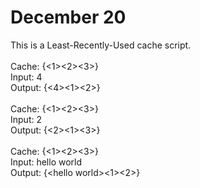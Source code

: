 # December 20

This is a Least-Recently-Used cache script.\
\
Cache: \{\<1\>\<2\>\<3\>\}\
Input: 4\
Output: \{\<4\>\<1\>\<2\>\}\
\
Cache: \{\<1\>\<2\>\<3\>\}\
Input: 2\
Output: \{\<2\>\<1\>\<3\>\}\
\
Cache: \{\<1\>\<2\>\<3\>\}\
Input: hello world\
Output: \{\<hello world\>\<1\>\<2\>\}
